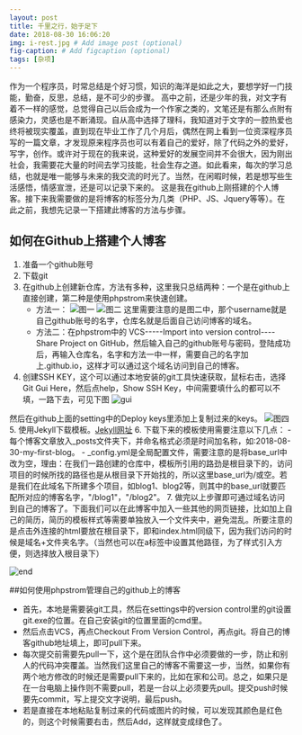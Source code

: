```yaml
---
layout: post
title: 千里之行，始于足下
date: 2018-08-30 16:06:20
img: i-rest.jpg # Add image post (optional)
fig-caption: # Add figcaption (optional)
tags: [杂项]
---
```

作为一个程序员，时常总结是个好习惯，知识的海洋是如此之大，要想学好一门技能，勤奋，反思，总结，是不可少的步骤。
高中之前，还是少年的我，对文字有着不一样的感觉，总觉得自己以后会成为一个作家之类的，文笔还是有那么点附有感染力，灵感也是不断涌现。自从高中选择了理科，我知道对于文字的一腔热爱也终将被现实覆盖，直到现在毕业工作了几个月后，偶然在网上看到一位资深程序员写的一篇文章，才发现原来程序员也可以有着自己的爱好，除了代码之外的爱好，写字，创作。或许对于现在的我来说，这种爱好的发展空间并不会很大，因为刚出社会，我需要花大量的时间去学习技能，社会生存之道。如此看来，每次的学习总结，也就是唯一能够与未来的我交流的时光了。当然，在闲暇时候，若是想写些生活感悟，情感宣泄，还是可以记录下来的。
这是我在github上刚搭建的个人博客。接下来我需要做的是将博客的标签分为几类（PHP、JS、Jquery等等）。在此之前，我想先记录一下搭建此博客的方法与步骤。

## 如何在Github上搭建个人博客
1. 准备一个github账号
2. 下载git
3. 在github上创建新仓库，方法有多种，这里我只总结两种：一个是在github上直接创建，第二种是使用phpstrom来快速创建。
    - 方法一：
![图一]({{site.baseurl}}/assets/img/2018/new1.png)
![图二]({{site.baseurl}}/assets/img/2018/new2.png)
    这里需要注意的是图二中，那个username就是自己github账号的名字，仓库名就是后面自己访问博客的域名。
    - 方法二：在phpstrom中的 VCS-----Import into version control----Share Project on GitHub，然后输入自己的github账号与密码，登陆成功后，再输入仓库名，名字和方法一中一样，需要自己的名字加上.github.io，这样才可以通过这个域名访问到自己的博客。
4. 创建SSH KEY，这个可以通过本地安装的git工具快速获取，鼠标右击，选择Git Gui Here，然后点help，Show SSH Key，中间需要填什么的都可以不填，一路下去，可见下图
![gui]({{site.baseurl}}/assets/img/2018/new4.png)

然后在github上面的setting中的Deploy keys里添加上复制过来的keys。
![图四]({{site.baseurl}}/assets/img/2018/new3.png)
5. 使用Jekyll下载模板。[Jekyll网址](http://jekyllthemes.org/)
6. 下载下来的模板使用需要注意以下几点：
    - 每个博客文章放入_posts文件夹下，并命名格式必须是时间加名称，如:2018-08-30-my-first-blog。
    - _config.yml是全局配置文件，需要注意的是将base_url中改为空，理由：在我们一路创建的仓库中，模板所引用的路劲是根目录下的，访问项目的时候所找的路径也是从根目录下开始找的，所以这里base_url为/或空。若是我们在此域名下所建多个项目，如blog1、blog2等，则其中的base_url就要匹配所对应的博客名字，"/blog1"，"/blog2"。
7. 做完以上步骤即可通过域名访问到自己的博客了。下面我们可以在此博客中加入一些其他的网页链接，比如加上自己的简历，简历的模板样式等需要单独放入一个文件夹中，避免混乱。所要注意的是点击外连接的html要放在根目录下，即和index.html同级下，因为我们访问的时候是域名+文件夹名字。（当然也可以在a标签中设置其他路径，为了样式引入方便，则选择放入根目录下）

![end]({{site.baseurl}}/assets/img/we-in-rest.jpg)

##如何使用phpstrom管理自己的github上的博客
- 首先，本地是需要装git工具，然后在settings中的version control里的git设置git.exe的位置。在自己安装git的位置里面的cmd里。
- 然后点击VCS，再点Checkout From Version Control，再点git。将自己的博客github地址填上，即可pull下来。
- 每次提交前需要先pull一下，这个是在团队合作中必须要做的一步，防止和别人的代码冲突覆盖。当然我们这里自己的博客不需要这一步，当然，如果你有两个地方修改的时候还是需要pull下来的，比如在家和公司。总之，如果只是在一台电脑上操作则不需要pull，若是一台以上必须要先pull。提交push时候要先commit，写上提交文字说明，最后push。
- 若是直接在本地粘贴复制过来的代码或图片的时候，可以发现其颜色是红色的，则这个时候需要右击，然后Add，这样就变成绿色了。
